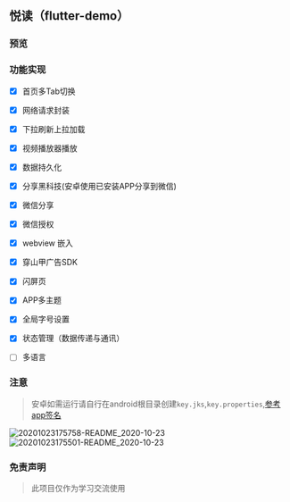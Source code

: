 ## 悦读（flutter-demo）

### 预览



### 功能实现
- [x] 首页多Tab切换
- [x] 网络请求封装
- [x] 下拉刷新上拉加载
- [x] 视频播放器播放
- [x] 数据持久化
- [x] 分享黑科技(安卓使用已安装APP分享到微信)
- [x] 微信分享
- [x] 微信授权
- [x] webview 嵌入
- [x] 穿山甲广告SDK
- [x] 闪屏页
- [x] APP多主题
- [x] 全局字号设置
- [x] 状态管理（数据传递与通讯）
- [ ] 多语言 


### 注意

> 安卓如需运行请自行在android根目录创建`key.jks`,`key.properties`,[参考app签名](https://flutterchina.club/android-release/)


![20201023175758-README_2020-10-23](https://i.loli.net/2020/10/23/yPa41QshMW9q2Sr.png)
![20201023175501-README_2020-10-23](https://i.loli.net/2020/10/23/4jHzMT7SvcRXNUZ.png)



### 免责声明
> 此项目仅作为学习交流使用